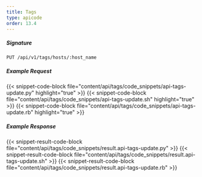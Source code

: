 ```yaml
---
title: Tags
type: apicode
order: 13.4
---
```


##### Signature
`PUT /api/v1/tags/hosts/:host_name`
##### Example Request
{{< snippet-code-block file="content/api/tags/code_snippets/api-tags-update.py" highlight="true" >}}
{{< snippet-code-block file="content/api/tags/code_snippets/api-tags-update.sh" highlight="true" >}}
{{< snippet-code-block file="content/api/tags/code_snippets/api-tags-update.rb" highlight="true" >}}
##### Example Response
{{< snippet-result-code-block file="content/api/tags/code_snippets/result.api-tags-update.py" >}}
{{< snippet-result-code-block file="content/api/tags/code_snippets/result.api-tags-update.sh" >}}
{{< snippet-result-code-block file="content/api/tags/code_snippets/result.api-tags-update.rb" >}}